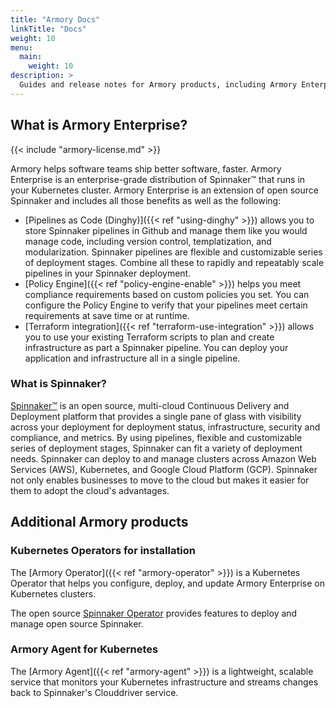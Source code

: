 ```yaml
---
title: "Armory Docs"
linkTitle: "Docs"
weight: 10
menu:
  main:
    weight: 10
description: >
  Guides and release notes for Armory products, including Armory Enterprise, Armory Operator, Armory Agent, Pipelines as Code, and Policy Engine.
---
```


## What is Armory Enterprise?

{{< include "armory-license.md" >}}

Armory helps software teams ship better software, faster. Armory Enterprise is an enterprise-grade distribution of Spinnaker™ that runs in your Kubernetes cluster. Armory Enterprise is an extension of open source Spinnaker and includes all those benefits as well as the following:

- [Pipelines as Code (Dinghy)]({{< ref "using-dinghy" >}}) allows you to store Spinnaker pipelines in Github and manage them like you would manage code, including version control, templatization, and modularization. Spinnaker pipelines are flexible and customizable series of deployment stages. Combine all these to rapidly and repeatably scale pipelines in your Spinnaker deployment.
- [Policy Engine]({{< ref "policy-engine-enable" >}}) helps you meet compliance requirements based on custom policies you set. You can configure the Policy Engine to verify that your pipelines meet certain requirements at save time or at runtime.
- [Terraform integration]({{< ref "terraform-use-integration" >}}) allows you to use your existing Terraform scripts to plan and create infrastructure as part a Spinnaker pipeline. You can deploy your application and infrastructure all in a single pipeline.

### What is Spinnaker?

[Spinnaker™](https://www.spinnaker.io) is an open source, multi-cloud Continuous Delivery and Deployment platform that provides a single pane of glass with visibility across your deployment for deployment status, infrastructure, security and compliance, and metrics. By using pipelines, flexible and customizable series of deployment stages, Spinnaker can fit a variety of deployment needs. Spinnaker can deploy to and manage clusters across Amazon Web Services (AWS), Kubernetes, and Google Cloud Platform (GCP). Spinnaker not only enables businesses to move to the cloud but makes it easier for them to adopt the cloud's advantages.
## Additional Armory products

### Kubernetes Operators for installation

The [Armory Operator]({{< ref "armory-operator" >}}) is a Kubernetes Operator that helps you configure, deploy, and update Armory Enterprise on Kubernetes clusters.

The open source [Spinnaker Operator](https://github.com/armory/spinnaker-operator) provides features to deploy and manage open source Spinnaker.

### Armory Agent for Kubernetes

The [Armory Agent]({{< ref "armory-agent" >}}) is a lightweight, scalable service that monitors your Kubernetes infrastructure and streams changes back to Spinnaker's Clouddriver service.
